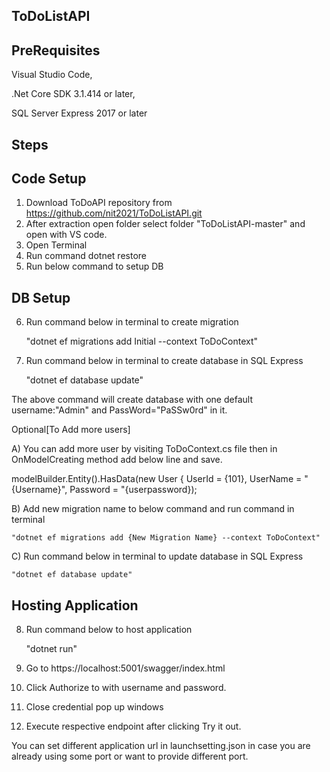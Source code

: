 ToDoListAPI
-----------


PreRequisites
-------------

Visual Studio Code,

.Net Core SDK 3.1.414 or later,

SQL Server Express 2017 or later

Steps
-----

Code Setup
----------

1. Download ToDoAPI repository from
https://github.com/nit2021/ToDoListAPI.git
2. After extraction open folder select folder "ToDoListAPI-master"  and open with VS code.
3. Open Terminal
4. Run command dotnet restore
5. Run below command to setup DB

DB Setup
--------

6. Run command below in terminal to create migration
	
	"dotnet ef migrations add Initial --context ToDoContext"
	
7. Run command below in terminal to create database in SQL Express
	
	"dotnet ef database update"

The above command will create database with one default username:"Admin" and PassWord="PaSSw0rd" in it.


Optional[To Add more users]

A) You can add more user by visiting ToDoContext.cs file then in OnModelCreating method add below line and save.

modelBuilder.Entity<User>().HasData(new User { UserId = {101}, UserName = "{Username}", Password = "{userpassword});
 

B) Add new migration name to below command and run command in terminal
	
	"dotnet ef migrations add {New Migration Name} --context ToDoContext"
	

C) Run command below in terminal to update database in SQL Express
	
	"dotnet ef database update"


Hosting Application
-------------------
	
8. Run command below to host application
	
	"dotnet run"
	
9. Go to https://localhost:5001/swagger/index.html 
10. Click Authorize to with username and password. 
11. Close credential pop up windows
12. Execute respective endpoint after clicking Try it out.

You can set different application url in launchsetting.json in case you are already using some port or want to provide different port.


